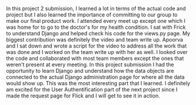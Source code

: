 In this project 2 submission, I learned a lot in terms of the actual code and project but I also learned the importance of committing to our group to make our final product work. I attended every meet up except one which I was home for to go to the doctor's for my health condition. I sat with Frick to understand Django and helped check his code for the views.py page.
My biggest contribution was definitely the video and team write up. Apoorva and I sat down and wrote a script for the video to address all the work that was done and I worked on the team write up with her as well. I looked over the code and collaborated with most team members except the ones that weren't present at every meeting. 
In this project submission I had the opportunity to learn Django and understand how the data objects are connected to the actual Django administration page for where all the data would show up. This was the most interesting part that I learned. I definitely am excited for the User Authentification part of the next project since I made the request page for Flick and I will get to see it in action.

